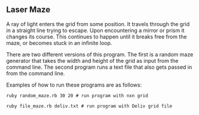 ## Laser Maze

A ray of light enters the grid from some position. It travels through the grid in a straight line trying to escape.
Upon encountering a mirror or prism it changes its course. This continues to happen until it breaks free from the maze, or becomes stuck in an infinite loop.

There are two different versions of this program. The first is a random maze generator that takes the width and height of the grid as input from the command line.
The second program runs a text file that also gets passed in from the command line.

Examples of how to run these programs are as follows:

```
ruby random_maze.rb 30 20 # run program with nxn grid
```


```
ruby file_maze.rb deliv.txt # run program with Deliv grid file
```